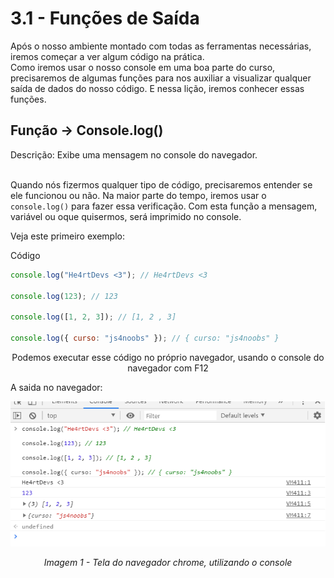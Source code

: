 # 3.1 - Funções de Saída

Após o nosso ambiente montado com todas as ferramentas necessárias, iremos começar a ver algum código na prática. <br>
Como iremos usar o nosso console em uma boa parte do curso, precisaremos de algumas funções para nos auxiliar a visualizar qualquer saída de dados do nosso código. E nessa lição, iremos conhecer essas funções.<br>

## Função -> Console.log()

Descrição: Exibe uma mensagem no console do navegador.<br><br>

Quando nós fizermos qualquer tipo de código, precisaremos entender se ele funcionou ou não. Na maior parte do tempo, iremos usar o `console.log()` para fazer essa verificação. Com esta função a mensagem, variável ou oque quisermos, será imprimido no console.<br>

Veja este primeiro exemplo:

Código
```javascript
console.log("He4rtDevs <3"); // He4rtDevs <3

console.log(123); // 123

console.log([1, 2, 3]); // [1, 2 , 3]

console.log({ curso: "js4noobs" }); // { curso: "js4noobs" }
```
<center>
    Podemos executar esse código no próprio navegador, usando o console do navegador com F12
</center>

A saida no navegador:
<center>

![Exemplo de Saida no Navegador](../assets/3-1-saida-exemplo.png#thumbnail)


*Imagem 1 - Tela do navegador chrome, utilizando o console*
</center>
<br>
